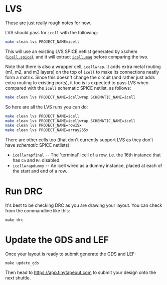 # LVS

These are just really rough notes for now.

LVS should pass for `icell` with the following:

```bash
make clean lvs PROJECT_NAME=icell
```

This will use an existing LVS SPICE netlist generated by xschem ([`icell.spice`](../xschem/simulation/icell.spice)), and it will extract [`icell.mag`](./icell.mag) before comparing the two.

Note that there is also a wrapper cell, `icellwrap`. It adds extra metal routing (m1, m2, and m3 layers) on the top of `icell` to make its connections neatly form a matrix. Since this doesn't change the circuit (and rather just adds extra routing to existing ports), it too is is expected to pass LVS when compared with the `icell` schematic SPICE netlist, as follows:

```bash
make clean lvs PROJECT_NAME=icellwrap SCHEMATIC_NAME=icell
```

So here are all the LVS runs you can do:

```bash
make clean lvs PROJECT_NAME=icell
make clean lvs PROJECT_NAME=icellwrap SCHEMATIC_NAME=icell
make clean lvs PROJECT_NAME=row15x
make clean lvs PROJECT_NAME=array255x
```

There are other cells too (that don't currently support LVS as they don't have *schematic* SPICE netlists):

*   `icellwrapfinal` -- The 'terminal' icell of a row, i.e. the 16th instance that has `Cn` and `Rn` disabled.
*   `icellwrapdummy` -- An icell wired as a dummy instance, placed at each of the start and end of a row.


# Run DRC

It's best to be checking DRC as you are drawing your layout. You can check from the commandline like this:

    make drc

# Update the GDS and LEF

Once your layout is ready to submit generate the GDS and LEF:

    make update_gds

Then head to https://app.tinytapeout.com to submit your design onto the next shuttle.
